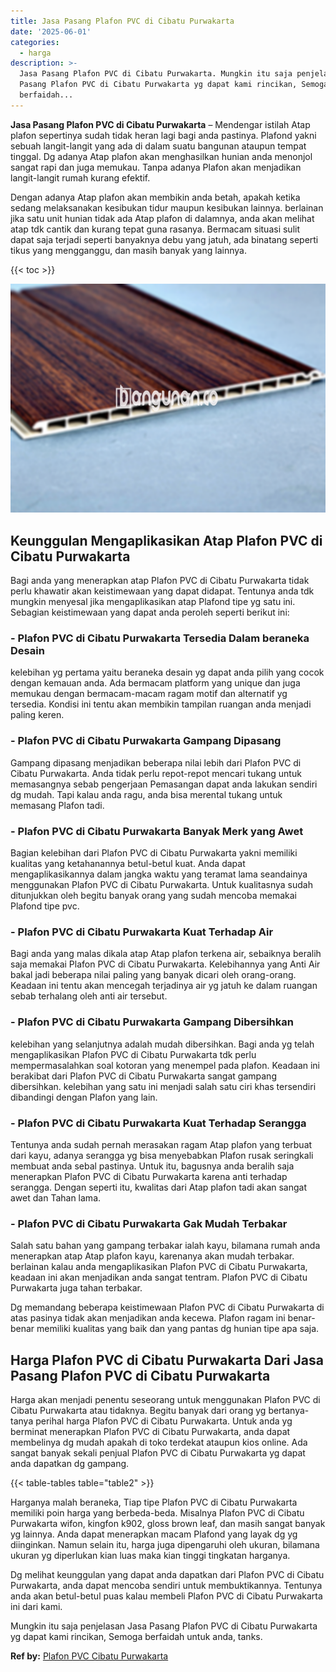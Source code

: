 ```yaml
---
title: Jasa Pasang Plafon PVC di Cibatu Purwakarta
date: '2025-06-01'
categories:
  - harga
description: >-
  Jasa Pasang Plafon PVC di Cibatu Purwakarta. Mungkin itu saja penjelasan Jasa
  Pasang Plafon PVC di Cibatu Purwakarta yg dapat kami rincikan, Semoga
  berfaidah...
---
```


**Jasa Pasang Plafon PVC di Cibatu Purwakarta** – Mendengar istilah Atap plafon sepertinya sudah tidak heran lagi bagi anda pastinya. Plafond yakni sebuah langit-langit yang ada di dalam suatu bangunan ataupun tempat tinggal. Dg adanya Atap plafon akan menghasilkan hunian anda menonjol sangat rapi dan juga memukau. Tanpa adanya Plafon akan menjadikan langit-langit rumah kurang efektif.

Dengan adanya Atap plafon akan membikin anda betah, apakah ketika sedang melaksanakan kesibukan tidur maupun kesibukan lainnya. berlainan jika satu unit hunian tidak ada Atap plafon di dalamnya, anda akan melihat atap tdk cantik dan kurang tepat guna rasanya. Bermacam situasi sulit dapat saja terjadi seperti banyaknya debu yang jatuh, ada binatang seperti tikus yang mengganggu, dan masih banyak yang lainnya.

{{< toc >}}

![Jasa Pasang Plafon PVC di Cibatu Purwakarta](/images/flafond-pvc-murah03.png)

## Keunggulan Mengaplikasikan Atap Plafon PVC di Cibatu Purwakarta

Bagi anda yang menerapkan atap Plafon PVC di Cibatu Purwakarta tidak perlu khawatir akan keistimewaan yang dapat didapat. Tentunya anda tdk mungkin menyesal jika mengaplikasikan atap Plafond tipe yg satu ini. Sebagian keistimewaan yang dapat anda peroleh seperti berikut ini:

### \- Plafon PVC di Cibatu Purwakarta Tersedia Dalam beraneka Desain

kelebihan yg pertama yaitu beraneka desain yg dapat anda pilih yang cocok dengan kemauan anda. Ada bermacam platform yang unique dan juga memukau dengan bermacam-macam ragam motif dan alternatif yg tersedia. Kondisi ini tentu akan membikin tampilan ruangan anda menjadi paling keren.

### \- Plafon PVC di Cibatu Purwakarta Gampang Dipasang

Gampang dipasang menjadikan beberapa nilai lebih dari Plafon PVC di Cibatu Purwakarta. Anda tidak perlu repot-repot mencari tukang untuk memasangnya sebab pengerjaan Pemasangan dapat anda lakukan sendiri dg mudah. Tapi kalau anda ragu, anda bisa merental tukang untuk memasang Plafon tadi.

### \- Plafon PVC di Cibatu Purwakarta Banyak Merk yang Awet

Bagian kelebihan dari Plafon PVC di Cibatu Purwakarta yakni memiliki kualitas yang ketahanannya betul-betul kuat. Anda dapat mengaplikasikannya dalam jangka waktu yang teramat lama seandainya menggunakan Plafon PVC di Cibatu Purwakarta. Untuk kualitasnya sudah ditunjukkan oleh begitu banyak orang yang sudah mencoba memakai Plafond tipe pvc.

### \- Plafon PVC di Cibatu Purwakarta Kuat Terhadap Air

Bagi anda yang malas dikala atap Atap plafon terkena air, sebaiknya beralih saja memakai Plafon PVC di Cibatu Purwakarta. Kelebihannya yang Anti Air bakal jadi beberapa nilai paling yang banyak dicari oleh orang-orang. Keadaan ini tentu akan mencegah terjadinya air yg jatuh ke dalam ruangan sebab terhalang oleh anti air tersebut.

### \- Plafon PVC di Cibatu Purwakarta Gampang Dibersihkan

kelebihan yang selanjutnya adalah mudah dibersihkan. Bagi anda yg telah mengaplikasikan Plafon PVC di Cibatu Purwakarta tdk perlu mempermasalahkan soal kotoran yang menempel pada plafon. Keadaan ini berakibat dari Plafon PVC di Cibatu Purwakarta sangat gampang dibersihkan. kelebihan yang satu ini menjadi salah satu ciri khas tersendiri dibandingi dengan Plafon yang lain.

### \- Plafon PVC di Cibatu Purwakarta Kuat Terhadap Serangga

Tentunya anda sudah pernah merasakan ragam Atap plafon yang terbuat dari kayu, adanya serangga yg bisa menyebabkan Plafon rusak seringkali membuat anda sebal pastinya. Untuk itu, bagusnya anda beralih saja menerapkan Plafon PVC di Cibatu Purwakarta karena anti terhadap serangga. Dengan seperti itu, kwalitas dari Atap plafon tadi akan sangat awet dan Tahan lama.

### \- Plafon PVC di Cibatu Purwakarta Gak Mudah Terbakar

Salah satu bahan yang gampang terbakar ialah kayu, bilamana rumah anda menerapkan atap Atap plafon kayu, karenanya akan mudah terbakar. berlainan kalau anda mengaplikasikan Plafon PVC di Cibatu Purwakarta, keadaan ini akan menjadikan anda sangat tentram. Plafon PVC di Cibatu Purwakarta juga tahan terbakar.

Dg memandang beberapa keistimewaan Plafon PVC di Cibatu Purwakarta di atas pasinya tidak akan menjadikan anda kecewa. Plafon ragam ini benar-benar memiliki kualitas yang baik dan yang pantas dg hunian tipe apa saja.

## Harga Plafon PVC di Cibatu Purwakarta Dari Jasa Pasang Plafon PVC di Cibatu Purwakarta

Harga akan menjadi penentu seseorang untuk menggunakan Plafon PVC di Cibatu Purwakarta atau tidaknya. Begitu banyak dari orang yg bertanya-tanya perihal harga Plafon PVC di Cibatu Purwakarta. Untuk anda yg berminat menerapkan Plafon PVC di Cibatu Purwakarta, anda dapat membelinya dg mudah apakah di toko terdekat ataupun kios online. Ada sangat banyak sekali penjual Plafon PVC di Cibatu Purwakarta yg dapat anda dapatkan dg gampang.

{{< table-tables table="table2" >}}

Harganya malah beraneka, Tiap tipe Plafon PVC di Cibatu Purwakarta memiliki poin harga yang berbeda-beda. Misalnya Plafon PVC di Cibatu Purwakarta wifon, kingfon k902, gloss brown leaf, dan masih sangat banyak yg lainnya. Anda dapat menerapkan macam Plafond yang layak dg yg diinginkan. Namun selain itu, harga juga dipengaruhi oleh ukuran, bilamana ukuran yg diperlukan kian luas maka kian tinggi tingkatan harganya.

Dg melihat keunggulan yang dapat anda dapatkan dari Plafon PVC di Cibatu Purwakarta, anda dapat mencoba sendiri untuk membuktikannya. Tentunya anda akan betul-betul puas kalau membeli Plafon PVC di Cibatu Purwakarta ini dari kami.

Mungkin itu saja penjelasan Jasa Pasang Plafon PVC di Cibatu Purwakarta yg dapat kami rincikan, Semoga berfaidah untuk anda, tanks.

**Ref by:** [Plafon PVC Cibatu Purwakarta](https://id.wikipedia.org/wiki/Plafon)
